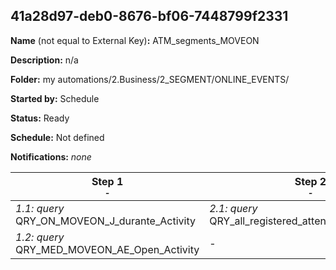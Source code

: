 ## 41a28d97-deb0-8676-bf06-7448799f2331

**Name** (not equal to External Key)**:** ATM_segments_MOVEON

**Description:** n/a

**Folder:** my automations/2.Business/2_SEGMENT/ONLINE_EVENTS/

**Started by:** Schedule

**Status:** Ready

**Schedule:** Not defined

**Notifications:** _none_


| Step 1<br>_<small>-</small>_ | Step 2<br>_<small>-</small>_ |
| --- | --- |
| _1.1: query_<br>QRY_ON_MOVEON_J_durante_Activity | _2.1: query_<br>QRY_all_registered_attended_MOVEON_DE |
| _1.2: query_<br>QRY_MED_MOVEON_AE_Open_Activity | - |
